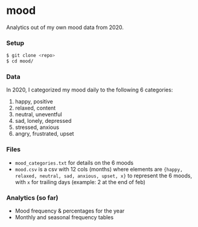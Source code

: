 # mood

Analytics out of my own mood data from 2020.

### Setup
```bash
$ git clone <repo>
$ cd mood/
```

### Data
In 2020, I categorized my mood daily to the following 6 categories:
1. happy, positive
2. relaxed, content
3. neutral, uneventful
4. sad, lonely, depressed
5. stressed, anxious
6. angry, frustrated, upset

### Files
- `mood_categories.txt` for details on the 6 moods
- `mood.csv` is a csv with 12 cols (months) where elements are `{happy, relaxed, neutral, sad, anxious, upset, x}` to represent the 6 moods, with `x` for trailing days (example: 2 at the end of feb)

### Analytics (so far)
- Mood frequency & percentages for the year
- Monthly and seasonal frequency tables
